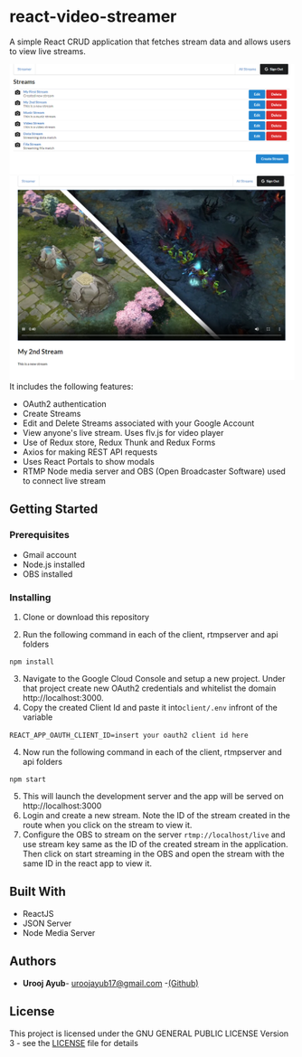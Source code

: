 # react-video-streamer

A simple React CRUD application that fetches stream data and allows users to view live streams.

![Dashboard](https://raw.githubusercontent.com/UroojAyub/react-video-streamer/master/screenshot-1.png)
![Dashboard](https://raw.githubusercontent.com/UroojAyub/react-video-streamer/master/screenshot-2.png)
  It includes the following features:
- OAuth2 authentication
- Create Streams
- Edit and Delete Streams associated with your Google Account
- View anyone's live stream. Uses flv.js for video player
- Use of Redux store, Redux Thunk and Redux Forms 
- Axios for making REST API requests
- Uses React Portals to show modals
- RTMP Node media server and OBS (Open Broadcaster Software) used to connect live stream

## Getting Started

### Prerequisites

- Gmail account
- Node.js installed
- OBS installed

### Installing

  

  

1. Clone or download this repository

2. Run the following command in each of the client, rtmpserver and api folders

```
npm install
```

3. Navigate to the Google Cloud Console and setup a new project. Under that project create new OAuth2 credentials and whitelist the domain http://localhost:3000.
5. Copy the created Client Id and paste it into`client/.env` infront of the variable
    

`REACT_APP_OAUTH_CLIENT_ID=insert your oauth2 client id here`


4. Now run the following command in each of the client, rtmpserver and api folders

```
npm start
```

5. This will launch the development server and the app will be served on http://localhost:3000
6. Login and create a new stream. Note the ID of the stream created in the route when you click on the stream to view it.
7. Configure the OBS to stream on the server `rtmp://localhost/live` and use stream key same as the ID of the created stream in the application. Then click on start streaming in the OBS and open the stream with the same ID in the react app to view it.
  

## Built With

* ReactJS
* JSON Server
* Node Media Server

  

## Authors

*  **Urooj Ayub**- uroojayub17@gmail.com
-[(Github)](https://github.com/UroojAyub)

## License


This project is licensed under the GNU GENERAL PUBLIC LICENSE Version 3 - see the [LICENSE](https://github.com/UroojAyub/react-video-streamer/blob/master/LICENSE) file for details